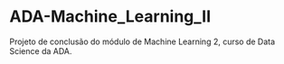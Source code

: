 # ADA-Machine_Learning_II
Projeto de conclusão do módulo de Machine Learning 2, curso de Data Science da ADA.
